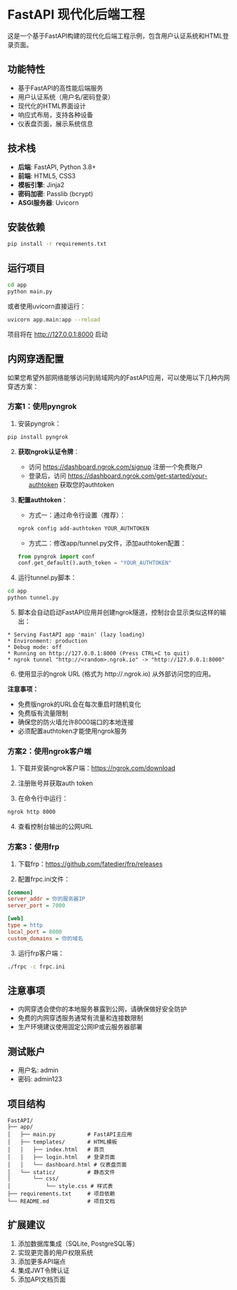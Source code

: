 <!--
 * @Author: NICOLA 2841208085@qq.com
 * @Date: 2025-10-16 23:58:24
 * @LastEditors: NICOLA 2841208085@qq.com
 * @LastEditTime: 2025-10-17 00:22:08
 * @FilePath: \FastAPI\README.md
 * @Description: 这是默认设置,请设置`customMade`, 打开koroFileHeader查看配置 进行设置: https://github.com/OBKoro1/koro1FileHeader/wiki/%E9%85%8D%E7%BD%AE
-->
# FastAPI 现代化后端工程

这是一个基于FastAPI构建的现代化后端工程示例，包含用户认证系统和HTML登录页面。

## 功能特性

- 基于FastAPI的高性能后端服务
- 用户认证系统（用户名/密码登录）
- 现代化的HTML界面设计
- 响应式布局，支持各种设备
- 仪表盘页面，展示系统信息

## 技术栈

- **后端**: FastAPI, Python 3.8+
- **前端**: HTML5, CSS3
- **模板引擎**: Jinja2
- **密码加密**: Passlib (bcrypt)
- **ASGI服务器**: Uvicorn

## 安装依赖

```bash
pip install -r requirements.txt
```

## 运行项目

```bash
cd app
python main.py
```

或者使用uvicorn直接运行：

```bash
uvicorn app.main:app --reload
```

项目将在 http://127.0.0.1:8000 启动

## 内网穿透配置

如果您希望外部网络能够访问到局域网内的FastAPI应用，可以使用以下几种内网穿透方案：

### 方案1：使用pyngrok

1. 安装pyngrok：
```bash
pip install pyngrok
```

2. **获取ngrok认证令牌**：
   - 访问 https://dashboard.ngrok.com/signup 注册一个免费账户
   - 登录后，访问 https://dashboard.ngrok.com/get-started/your-authtoken 获取您的authtoken

3. **配置authtoken**：
   - 方式一：通过命令行设置（推荐）：
   ```bash
   ngrok config add-authtoken YOUR_AUTHTOKEN
   ```
   - 方式二：修改app/tunnel.py文件，添加authtoken配置：
   ```python
   from pyngrok import conf
   conf.get_default().auth_token = "YOUR_AUTHTOKEN"
   ```

4. 运行tunnel.py脚本：
```bash
cd app
python tunnel.py
```

5. 脚本会自动启动FastAPI应用并创建ngrok隧道，控制台会显示类似这样的输出：
```
* Serving FastAPI app 'main' (lazy loading)
* Environment: production
* Debug mode: off
* Running on http://127.0.0.1:8000 (Press CTRL+C to quit)
* ngrok tunnel "http://<random>.ngrok.io" -> "http://127.0.0.1:8000"
```

6. 使用显示的ngrok URL (格式为 http://<random>.ngrok.io) 从外部访问您的应用。

**注意事项：**
- 免费版ngrok的URL会在每次重启时随机变化
- 免费版有流量限制
- 确保您的防火墙允许8000端口的本地连接
- 必须配置authtoken才能使用ngrok服务

### 方案2：使用ngrok客户端

1. 下载并安装ngrok客户端：https://ngrok.com/download

2. 注册账号并获取auth token

3. 在命令行中运行：
```bash
ngrok http 8000
```

4. 查看控制台输出的公网URL

### 方案3：使用frp

1. 下载frp：https://github.com/fatedier/frp/releases

2. 配置frpc.ini文件：
```ini
[common]
server_addr = 你的服务器IP
server_port = 7000

[web]
type = http
local_port = 8000
custom_domains = 你的域名
```

3. 运行frp客户端：
```bash
./frpc -c frpc.ini
```

## 注意事项

- 内网穿透会使你的本地服务暴露到公网，请确保做好安全防护
- 免费的内网穿透服务通常有流量和连接数限制
- 生产环境建议使用固定公网IP或云服务器部署

## 测试账户

- 用户名: admin
- 密码: admin123

## 项目结构

```
FastAPI/
├── app/
│   ├── main.py          # FastAPI主应用
│   ├── templates/       # HTML模板
│   │   ├── index.html   # 首页
│   │   ├── login.html   # 登录页面
│   │   └── dashboard.html # 仪表盘页面
│   └── static/          # 静态文件
│       └── css/
│           └── style.css # 样式表
├── requirements.txt     # 项目依赖
└── README.md            # 项目文档
```

## 扩展建议

1. 添加数据库集成（SQLite, PostgreSQL等）
2. 实现更完善的用户权限系统
3. 添加更多API端点
4. 集成JWT令牌认证
5. 添加API文档页面